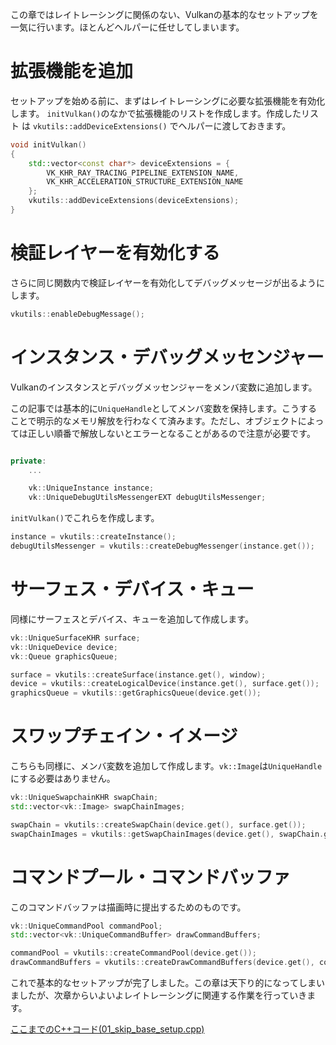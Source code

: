 この章ではレイトレーシングに関係のない、Vulkanの基本的なセットアップを一気に行います。ほとんどヘルパーに任せしてしまいます。

# 拡張機能を追加

セットアップを始める前に、まずはレイトレーシングに必要な拡張機能を有効化します。
`initVulkan()`のなかで拡張機能のリストを作成します。作成したリスト
は `vkutils::addDeviceExtensions()` でヘルパーに渡しておきます。

```cpp
void initVulkan()
{
    std::vector<const char*> deviceExtensions = {
        VK_KHR_RAY_TRACING_PIPELINE_EXTENSION_NAME,
        VK_KHR_ACCELERATION_STRUCTURE_EXTENSION_NAME
    };
    vkutils::addDeviceExtensions(deviceExtensions);
}
```

# 検証レイヤーを有効化する

さらに同じ関数内で検証レイヤーを有効化してデバッグメッセージが出るようにします。

```cpp
vkutils::enableDebugMessage();
```

# インスタンス・デバッグメッセンジャー

Vulkanのインスタンスとデバッグメッセンジャーをメンバ変数に追加します。

この記事では基本的に`UniqueHandle`としてメンバ変数を保持します。こうすることで明示的なメモリ解放を行わなくて済みます。ただし、オブジェクトによっては正しい順番で解放しないとエラーとなることがあるので注意が必要です。

```cpp

private:
    ...

    vk::UniqueInstance instance;
    vk::UniqueDebugUtilsMessengerEXT debugUtilsMessenger;
```

`initVulkan()`でこれらを作成します。
```cpp
instance = vkutils::createInstance();
debugUtilsMessenger = vkutils::createDebugMessenger(instance.get());
```

# サーフェス・デバイス・キュー

同様にサーフェスとデバイス、キューを追加して作成します。

```cpp
vk::UniqueSurfaceKHR surface;
vk::UniqueDevice device;
vk::Queue graphicsQueue;
```

```cpp
surface = vkutils::createSurface(instance.get(), window);
device = vkutils::createLogicalDevice(instance.get(), surface.get());
graphicsQueue = vkutils::getGraphicsQueue(device.get());
```

# スワップチェイン・イメージ

こちらも同様に、メンバ変数を追加して作成します。`vk::Image`は`UniqueHandle`にする必要はありません。

```cpp
vk::UniqueSwapchainKHR swapChain;
std::vector<vk::Image> swapChainImages;
```

```cpp
swapChain = vkutils::createSwapChain(device.get(), surface.get());
swapChainImages = vkutils::getSwapChainImages(device.get(), swapChain.get());
```

# コマンドプール・コマンドバッファ

このコマンドバッファは描画時に提出するためのものです。

```cpp
vk::UniqueCommandPool commandPool;
std::vector<vk::UniqueCommandBuffer> drawCommandBuffers;
```

```cpp
commandPool = vkutils::createCommandPool(device.get());
drawCommandBuffers = vkutils::createDrawCommandBuffers(device.get(), commandPool.get());
```

これで基本的なセットアップが完了しました。この章は天下り的になってしまいましたが、次章からいよいよレイトレーシングに関連する作業を行っていきます。

[ここまでのC++コード(01_skip_base_setup.cpp)](https://github.com/nishidate-yuki/vulkan_raytracing_from_scratch/blob/master/code/01_skip_base_setup.cpp)